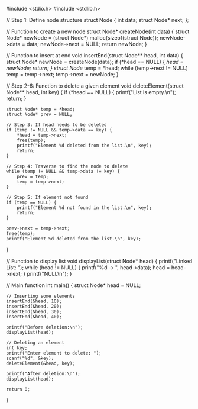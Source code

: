 #include <stdio.h>
#include <stdlib.h>

// Step 1: Define node structure
struct Node {
    int data;
    struct Node* next;
};

// Function to create a new node
struct Node* createNode(int data) {
    struct Node* newNode = (struct Node*) malloc(sizeof(struct Node));
    newNode->data = data;
    newNode->next = NULL;
    return newNode;
}

// Function to insert at end
void insertEnd(struct Node** head, int data) {
    struct Node* newNode = createNode(data);
    if (*head == NULL) {
        *head = newNode;
        return;
    }
    struct Node* temp = *head;
    while (temp->next != NULL)
        temp = temp->next;
    temp->next = newNode;
}

// Step 2-6: Function to delete a given element
void deleteElement(struct Node** head, int key) {
    if (*head == NULL) {
        printf("List is empty.\n");
        return;
    }

    struct Node* temp = *head;
    struct Node* prev = NULL;

    // Step 3: If head needs to be deleted
    if (temp != NULL && temp->data == key) {
        *head = temp->next;
        free(temp);
        printf("Element %d deleted from the list.\n", key);
        return;
    }

    // Step 4: Traverse to find the node to delete
    while (temp != NULL && temp->data != key) {
        prev = temp;
        temp = temp->next;
    }

    // Step 5: If element not found
    if (temp == NULL) {
        printf("Element %d not found in the list.\n", key);
        return;
    }

    prev->next = temp->next;
    free(temp);
    printf("Element %d deleted from the list.\n", key);
}

// Function to display list
void displayList(struct Node* head) {
    printf("Linked List: ");
    while (head != NULL) {
        printf("%d -> ", head->data);
        head = head->next;
    }
    printf("NULL\n");
}

// Main function
int main() {
    struct Node* head = NULL;

    // Inserting some elements
    insertEnd(&head, 10);
    insertEnd(&head, 20);
    insertEnd(&head, 30);
    insertEnd(&head, 40);

    printf("Before deletion:\n");
    displayList(head);

    // Deleting an element
    int key;
    printf("Enter element to delete: ");
    scanf("%d", &key);
    deleteElement(&head, key);

    printf("After deletion:\n");
    displayList(head);

    return 0;
}
